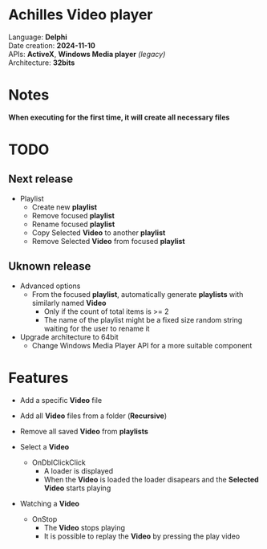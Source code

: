 # **Achilles** Video player
Language: **Delphi**  
Date creation: **2024-11-10**  
APIs: **ActiveX**, **Windows Media player** *(legacy)*  
Architecture: **32bits**
# Notes
**When executing for the first time, it will create all necessary files**

# TODO
## Next release
* Playlist
    * Create new **playlist**
    * Remove focused **playlist**
    * Rename focused **playlist**
    * Copy Selected **Video** to another **playlist**
    * Remove Selected **Video** from focused **playlist**

## Uknown release
* Advanced options
    * From the focused **playlist**, automatically generate **playlists** with similarly named **Video**
        * Only if the count of total items is >= 2
        * The name of the playlist might be a fixed size  random string waiting for the user to rename it
* Upgrade architecture to 64bit
    * Change Windows Media Player API for a more suitable component

# Features
* Add a specific **Video** file
* Add all **Video** files from a folder (**Recursive**)
* Remove all saved **Video** from **playlists**
* Select a **Video**
    * OnDblClickClick
        * A loader is displayed
        * When the **Video** is loaded the loader disapears and the **Selected Video** starts playing

* Watching a **Video**
    * OnStop
        * The **Video** stops playing
        * It is possible to replay the **Video** by pressing the play video